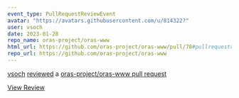 ```yaml
---
event_type: PullRequestReviewEvent
avatar: "https://avatars.githubusercontent.com/u/814322?"
user: vsoch
date: 2023-01-28
repo_name: oras-project/oras-www
html_url: https://github.com/oras-project/oras-www/pull/78#pullrequestreview-1273977022
repo_url: https://github.com/oras-project/oras-www
---
```


<a href='https://github.com/vsoch' target='_blank'>vsoch</a> <a href='https://github.com/oras-project/oras-www/pull/78#pullrequestreview-1273977022' target='_blank'>reviewed</a> a <a href='https://github.com/oras-project/oras-www/pull/78' target='_blank'>oras-project/oras-www pull request</a>

<small></small>

<a href='https://github.com/oras-project/oras-www/pull/78#pullrequestreview-1273977022' target='_blank'>View Review</a>